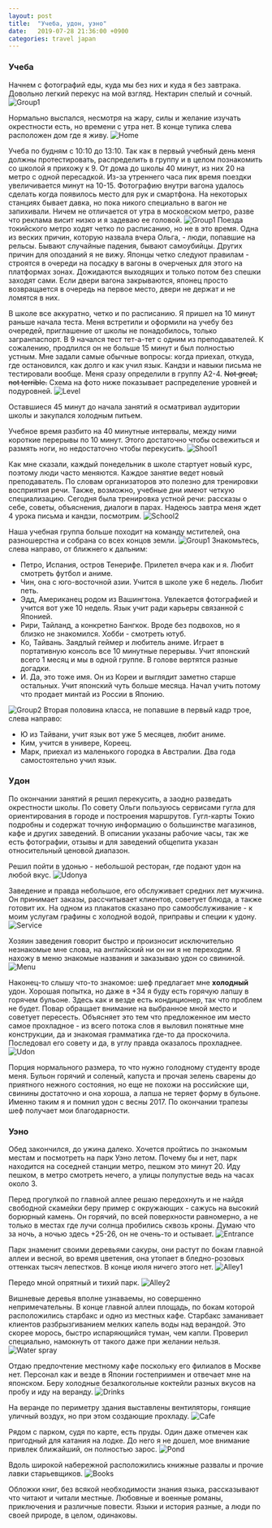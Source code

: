 ```yaml
---
layout: post
title:  "Учеба, удон, уэно"
date:   2019-07-28 21:36:00 +0900
categories: travel japan
---
```

### Учеба
Начнем с фотографий еды, куда мы без них и куда я без завтрака. Довольно легкий
перекус на мой взгляд. Нектарин спелый и сочный.
![Group1](\assets\photos\07-29\breakfast.jpg)

Нормально выспался, несмотря на жару, силы и желание изучать окрестности есть,
но времени с утра нет. В конце тупика слева расположен дом где я живу.
![Home](\assets\photos\07-29\home.jpg)

Учеба по будням с 10:10 до 13:10. Так как в первый учебный день меня должны
протестировать, распределить в группу и в целом познакомить со школой я прихожу
к 9. От дома до школы 40 минут, из них 20 на метро с одной пересадкой. Из-за
утреннего часа пик время поездки увеличивается минут на 10-15. Фотографию внутри
вагона удалось сделать когда появилось место для рук и смартфона. На некоторых
станциях бывает давка, но пока никого специально в вагон не запихивали. Ничем не
отличается от утра в московском метро, разве что реклама висит низко и я задеваю
ее головой.
![Group1](\assets\photos\07-29\metro.jpg)
Поезда токийского
метро ходят четко по расписанию, но не в это время. Одна из веских причин,
которую назвала вчера Ольга, - люди, попавшие на рельсы. Бывают случайные
падения, бывают самоубийцы. Других причин для опозданий я не вижу. Японцы четко
следуют правилам - строятся в очереди на посадку в вагоны в очерченых для этого
на платформах зонах. Дожидаются выходящих и только потом без спешки заходят
сами. Если двери вагона закрываются, японец просто возвращается в очередь на
первое место, двери не держат и не ломятся в них.

В школе все аккуратно, четко и по расписанию. Я пришел на 10 минут раньше начала
теста. Меня встретили и оформили на учебу без очередей, приглашение от школы не
понадобилось, только загранпаспорт. В 9 начался тест тет-а-тет с одним из
преподавателей. К сожалению, продлился он не больше 15 минут и был полностью
устным. Мне задали самые обычные вопросы: когда приехал, откуда, где
остановился, как долго и как учил язык. Кандзи и навыки письма не тестировали
вообще. Меня  сразу определили в группу A2-4. <s>Not
great, not terrible.</s> Схема на фото ниже показывает распределение уровней
и подуровней.
![Level](\assets\photos\07-29\level.jpg)

Оставшиеся 45 минут до начала занятий я осматривал
аудитории школы и закупался холодным питьем.

Учебное время разбито на 40 минутные интервалы, между ними короткие перерывы по
10 минут. Этого достаточно чтобы освежиться и размять ноги, но недостаточно чтобы
перекусить.
![Shool1](\assets\photos\07-29\school1.jpg)

Как мне сказали, каждый понедельник в школе стартует новый курс,
поэтому люди часто меняются. Каждое занятие ведет новый преподаватель. По словам
организаторов это полезно для тренировки восприятия речи. Также, возможно,
учебные дни имеют четкую специализацию. Сегодня была тренировка устной речи:
рассказы о себе, советы, объяснения, диалоги в парах. Надеюсь завтра меня ждет 4
урока письма и кандзи, посмотрим.
![School2](\assets\photos\07-29\school2.jpg)

Наша учебная группа больше походит на команду мстителей, она разношерстна и
собрана со всех концов земли.
![Group1](\assets\photos\07-29\group1.jpg)
Знакомьтесь, слева направо, от ближнего к дальним:
* Петро, Испания, остров Тенерифе. Прилетел вчера как и я. Любит смотреть футбол и
аниме.
* Чин, она с юго-восточной азии. Учится в школе уже 6 недель. Любит петь.
* Эдд, Американец родом из Вашингтона. Увлекается фотографией и учится вот уже 10 недель. Язык учит ради карьеры связанной с Японией.
* Рири, Тайланд, а конкретно Бангкок. Вроде без подвохов, но я близко не знакомился. Хобби - смотреть ютуб.
* Ко, Тайвань. Заядлый геймер и любитель аниме. Играет в портативную консоль все 10 минутные перерывы. Учит японский всего 1 месяц и мы в одной группе. В голове вертятся разные догадки. 
* И. Да, это тоже имя. Он из Кореи и выглядит заметно старше остальных. Учит японский чуть больше месяца. Начал учить потому что продает минтай из России в Японию.

![Group2](\assets\photos\07-29\group2.jpg)
Вторая половина класса, не попавшие в первый кадр трое, слева направо:
* Ю из Тайвани, учит язык вот уже 5 месяцев, любит аниме.
* Ким, учится в универе, Кореец.
* Марк, приехал из маленького городка в Австралии. Два года самостоятельно учил язык.

### Удон
По окончании занятий я решил перекусить, а заодно разведать окрестности школы.
По совету Ольги пользуюсь сервисами гугла для ориентирования в городе и
построения маршрутов. Гугл-карты Токио подробны и содержат точную информацию о
большинстве магазинов, кафе и других заведений. В описании указаны
рабочие часы, так же есть фотографии, отзывы и для заведений общепита указан
относительный ценовой диапазон.

Решил пойти в удонью - небольшой ресторан, где подают удон на любой вкус.
![Udonya](\assets\photos\07-29\udonya.jpg)

Заведение и правда небольшое, его обслуживает средних лет мужчина. Он принимает
заказы, рассчитывает клиентов, советует блюда, а также готовит их. На одном из
плакатов сказано про самообслуживание - к моим услугам графины с холодной водой,
приправы и специи к удону.
![Service](\assets\photos\07-29\service.jpg)

Хозяин заведения говорит быстро и произносит исключительно незнакомые мне слова,
на английский ни он ни я не переходим. Я нахожу в меню знакомые названия и
заказываю удон со свининой.
![Menu](\assets\photos\07-29\menu.jpg)

Наконец-то слышу что-то знакомое: шеф предлагает мне
<b>холодный</b> удон. Хорошая попытка, но даже в +34 я буду есть горячую лапшу в
горячем бульоне. Здесь как и везде есть кондиционер, так что проблем не будет.
Повар обращает внимание на выбранное мной место и советует пересесть. Объясняет
это тем что предложенное им место самое прохладное - из всего потока слов я
выловил понятные мне конструкции, да и знакомая грамматика где-то да проскочила.
Последовал его совету и да, в углу правда оказалось прохладнее.
![Udon](\assets\photos\07-29\udon.jpg)

Порция нормального размера, то что нужно голодному студенту вроде меня. Бульон горячий
и соленый, капуста и прочая зелень сварены до приятного нежного состояния, но еще не
похожи на российские щи, свинины достаточно и она хороша, а лапша не теряет
форму в бульоне. Именно таким я и помнил удон с весны 2017. По окончании
трапезы шеф получает мои благодарности. 

### Уэно
Обед закончился, до ужина далеко. Хочется пройтись по знакомым местам и
посмотреть на парк Уэно летом. Почему бы и нет, парк находится на соседней
станции метро, пешком это минут 20. Иду пешком, в метро смотреть нечего, а улицы полупустые ведь на часах
около 3.

Перед прогулкой по главной аллее решаю передохнуть и не найдя свободной скамейки
беру пример с окружающих - сажусь на высокий борюрный камень. Он горячий, по
всей поверхности равномерно, а не только в местах где лучи солнца пробились
сквозь кроны. Думаю что за ночь, а ночью здесь +25-26, он не очень-то и
остывает.
![Entrance](\assets\photos\07-29\entrance.jpg)

Парк знаменит своими деревьями сакуры, они растут по бокам главной аллеи и
весной, во время цветения, она утопает в бледно-розовых оттенках тысяч лепестков. В
конце июля ничего этого нет.
![Alley1](\assets\photos\07-29\alley1.jpg)

Передо мной опрятный и тихий парк.
![Alley2](\assets\photos\07-29\alley2.jpg)

Вишневые деревья вполне узнаваемы, но совершенно непримечательны. В конце главной аллеи площадь,
по бокам которой расположились старбакс и одно из местных кафе.
Старбакс заманивает клиентов разбрызгиванием мелких капель воды над верандой. Это скорее
морось, быстро испаряющийся туман, чем капли. Проверил специально, намокнуть от
такого даже при желании нельзя.
![Water spray](\assets\photos\07-29\spray.jpg)

Отдаю предпочтение местному кафе поскольку его
филиалов в Москве нет. Персонал как и везде в Японии гостеприимен и отвечает
мне на японском. Беру холодные безалкогольные коктейли разных вкусов на пробу и
иду на веранду.
![Drinks](\assets\photos\07-29\drinks.jpg)

На веранде по периметру здания выставлены вентиляторы, гонящие
уличный воздух, но при этом создающие прохладу.
![Cafe](\assets\photos\07-29\cafe.jpg)

Рядом с парком, судя по карте, есть пруды. Один даже отмечен как пригодный для
катания на лодке. До него я не дошел, мое внимание привлек ближайший, он полностью
зарос.
![Pond](\assets\photos\07-29\pond.jpg)

Вдоль широкой набережной расположились книжные развалы и
прочие лавки старьевщиков.
![Books](\assets\photos\07-29\books.jpg)

Обложки книг, без всякой необходимости знания языка,
рассказывают что читают и читали местные. Любовные и военные романы, приключения
и различные повести. Языки и история разные, а люди по своей природе, в целом,
одинаковы.
